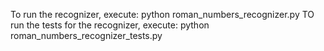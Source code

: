 To run the recognizer, execute:
    python roman_numbers_recognizer.py
TO run the tests for the recognizer, execute:
    python roman_numbers_recognizer_tests.py
